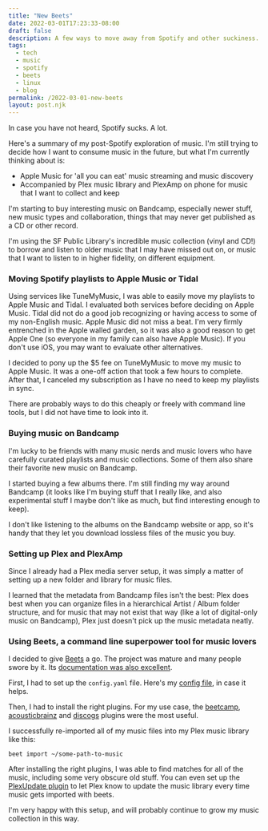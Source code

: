 ```yaml
---
title: "New Beets"
date: 2022-03-01T17:23:33-08:00
draft: false
description: A few ways to move away from Spotify and other suckiness.
tags: 
  - tech
  - music
  - spotify
  - beets
  - linux
  - blog
permalink: /2022-03-01-new-beets
layout: post.njk
---
```


In case you have not heard, Spotify sucks. A lot.

Here's a summary of my post-Spotify exploration of music. I'm still trying to decide how I want to consume music in the future, but what I'm currently thinking about is:

- Apple Music for 'all you can eat' music streaming and music discovery
- Accompanied by Plex music library and PlexAmp on phone for music that I want to collect and keep

I'm starting to buy interesting music on Bandcamp, especially newer stuff, new music types and collaboration, things that may never get published as a CD or other record. 

I'm using the SF Public Library's incredible music collection (vinyl and CD!) to borrow and listen to older music that I may have missed out on, or music that I want to listen to in higher fidelity, on different equipment.

### Moving Spotify playlists to Apple Music or Tidal

Using services like TuneMyMusic, I was able to easily move my playlists to Apple Music and Tidal. I evaluated both services before deciding on Apple Music. Tidal did not do a good job recognizing or having access to some of my non-English music. Apple Music did not miss a beat. I'm very firmly entrenched in the Apple walled garden, so it was also a good reason to get Apple One (so everyone in my family can also have Apple Music). If you don't use iOS, you may want to evaluate other alternatives.

I decided to pony up the $5 fee on TuneMyMusic to move my music to Apple Music. It was a one-off action that took a few hours to complete. After that, I canceled my subscription as I have no need to keep my playlists in sync. 

There are probably ways to do this cheaply or freely with command line tools, but I did not have time to look into it.

### Buying music on Bandcamp

I'm lucky to be friends with many music nerds and music lovers who have carefully curated playlists and music collections. Some of them also share their favorite new music on Bandcamp.

I started buying a few albums there. I'm still finding my way around Bandcamp (it looks like I'm buying stuff that I really like, and also experimental stuff I maybe don't like as much, but find interesting enough to keep). 

I don't like listening to the albums on the Bandcamp website or app, so it's handy that they let you download lossless files of the music you buy.

### Setting up Plex and PlexAmp

Since I already had a Plex media server setup, it was simply a matter of setting up a new folder and library for music files.

I learned that the metadata from Bandcamp files isn't the best: Plex does best when you can organize files in a hierarchical Artist / Album folder structure, and for music that may not exist that way (like a lot of digital-only music on Bandcamp), Plex just doesn't pick up the music metadata neatly.

### Using Beets, a command line superpower tool for music lovers

I decided to give [Beets](https://beets.io) a go. The project was mature and many people swore by it. Its [documentation was also excellent](https://beets.readthedocs.io/en/stable/).

First, I had to set up the `config.yaml` file. Here's my [config file](https://gist.github.com/skinnylatte/def4a7b04e9ae85b79d60be19ef7a03b), in case it helps.

Then, I had to install the right plugins. For my use case, the [beetcamp](https://github.com/snejus/beetcamp), [acousticbrainz](https://beets.readthedocs.io/en/stable/plugins/acousticbrainz.html) and [discogs](https://beets.readthedocs.io/en/stable/plugins/discogs.html) plugins were the most useful. 

I successfully re-imported all of my music files into my Plex music library like this:

```
beet import ~/some-path-to-music
```

After installing the right plugins, I was able to find matches for all of the music, including some very obscure old stuff. You can even set up the [PlexUpdate plugin](https://beets.readthedocs.io/en/stable/plugins/plexupdate.html) to let Plex know to update the music library every time music gets imported with beets.

I'm very happy with this setup, and will probably continue to grow my music collection in this way.
